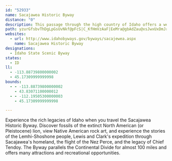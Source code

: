 ```yaml
---
id: "52933"
name: Sacajawea Historic Byway
distance: "0"
description: This passage through the high country of Idaho offers a wealth of engaging stories, many of them considered historic legacies of Idaho.
path: yzurGfsbvThDgLpGsUvNkf@pFcS|C_KfHmVzAaF|EeMra@gbAdZau@xsJwxUxDmJrEgJpC{EfFaHxBgCjiHwmGpHgGh^u[~E{Dhd@ga@tEyDrH_F~@e@bEgBtIaCvr@sLzYmFvYyEfCg@rG_Az\cGx_@kG~HaBraC_b@lLgBfxBg_@zqBa\~yAwWlfAoQrUeEpG{@jv@{M~IqAxCStwBWzGa@|Fy@fIeC~_@}NpHaDhGoBvCo@lC_@bEYtNWjW^lLGxSFrBKfHeAbFiAzJwDvEsC|C{BdEqD`DgDdF{GbHiLrFgKny@cwAhyCwhFvFaIbCkCvG_GnFgErp@cf@|HeH|DaFxCuEpDyGlC_GdD{JfSmr@vIyUd|DakJ~Oy^zTsa@jE}IjoAiuCx}CmfHp_@m{@dSqc@|U}a@j^uo@zOaXjD_FfEgEnoB{cBhByAdC{AjFeCfD{@ptByc@rOmEbE}@d~@qZdq@oTnF}@xCBvTvBvi@xEfFN~CGnC[nY_H|oB}c@tMcCjd@qDbb@uDnb@}ClCIhSElTQtV?`BGrB]jDgApCkB~DoEhPoVfEyFbEmEjHoGprAwfAvGgG`BcBtHmKnKaQfIaMlDoDlZiSrr@ed@hBeAp|@sXfK}DhC{A|DmCfSuPb~@{v@fO}LrHeEhJgDlt@oQnRmF~dBsb@bn@gPjAe@bGaD~c@y]`MmKhtAmfAlFmEjImIxFgH~b@{m@p`HqsJzImN`I}OlDkIlDuJbEuLfD{NxDcR`qBsoKdv@k~DdAsE`CsHbCaGrCaGxByDlBsChBeCfDsDnCgC`HmFhCuAxa@cTtqCgyAzj@kYrw@_b@lUuLzG_Dp^kR|GqC`PsFrSsFxn@sQta@eLp[iJ`GsApIcCnD{AjGmDbDsCzYq[p_@y`@pLaKhzAanAvCmCrB_CtAmBxq@ecAjAmAfC}AbCu@x@OrIa@fBSfEcAvEuChjAweAbSkRfJ{HvGqEv_@cTxJgGlF_E`d@ga@h^c[rHaGdI}FxDwBzWmMtTiLtbB_z@dNmHhBq@nLiGvNyIdLaJtPgQtwBs`ChJmK~F_G|RqTlUwVjK{LfXkYbWcYrDsDfEeFdPcQ|m@{q@vPkQzbAehAn_@ka@t`@ac@~O{PlFmGvGmJjCiEfQc\~Sea@d`@at@rAoCbRc]`[ul@xm@kjA`BmCjKiSxoCwgFfXuf@hqDk}GnXgg@p_C_mElSk_@tBgElSi_@~Rg_@pj@odAfU_b@jh@{aAro@slAp]ao@v^{q@pE{IbSm^ry@o|AncAwlBrAm@`BSGuLDak@I{l@Hyd@IaTEgjCDyg@Eqb@Eu~Hd@{vLjMcmERaK}AkaBy@gsCBgEHsEZgH^iFr@sGtMkeAt`@q~Cx@qJh@qJ
websites:
  - url: http://www.idahobyways.gov/byways/sacajewea.aspx
    name: Sacajawea Historic Byway
designations:
  - Idaho State Scenic Byway
states:
  - ID
ll:
  - -113.88739800000002
  - 45.17309999999998
bounds:
  - - -113.88739800000002
    - 43.83071100000012
  - - -112.19505300000003
    - 45.17309999999998

---
```


Experience the rich legacies of Idaho when you travel the Sacajawea Historic Byway. Discover fossils of the extinct North American (or Pleistocene) lion, view Native American rock art, and experience the stories of the Lemhi-Shoshone people, Lewis and Clark's expedition through Sacajawea's homeland, the flight of the Nez Perce, and the legacy of Chief Tendoy. The Byway parallels the Continental Divide for almost 100 miles and offers many attractions and recreational opportunities.
